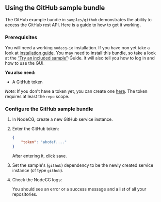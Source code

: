 ## Using the GitHub sample bundle

The GitHub example bundle in `samples/github` demonstrates the ability to access
the GitHub rest API. Here is a guide to how to get it working.

### Prerequisites

You will need a working `nodecg-io` installation. If you have non yet take a
look at [installation guide](../getting_started/install.md). You may need to
install this bundle, so take a look at the
[“Try an included sample”](../getting_started/try_example_bundle.md)-Guide. It
will also tell you how to log in and how to use the GUI.

**You also need:**

-   A GitHub token

_Note:_ If you don't have a token yet, you can create one
[here](https://github.com/settings/tokens/new). The token requires at least the
`repo` scope.

### Configure the GitHub sample bundle

1. In NodeCG, create a new GitHub service instance.
2. Enter the GitHub token:

    ```json
    {
        "token": "abcdef...."
    }
    ```

    After entering it, click save.

3. Set the sample's (`github`) dependency to be the newly created service
   instance (of type `github`).
4. Check the NodeCG logs:

    You should see an error or a success message and a list of all your
    repositories.
